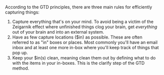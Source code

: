 According to the GTD principles, there are three main rules for efficiently capturing things:

1. Capture everything that's on your mind. To avoid being a victim of the Zeigarnik effect where unfinished things clog your brain, get _everything_ out of your brain and into an external system.
2. Have as few capture locations ($in) as possible. These are often referred to as "in" boxes or places. Most commonly you'll have an email inbox and at least one more in-box where you'll keep track of things that pop up.
3. Keep your $in(s) clean, meaning clean them out by defining what to do with the items in your in-boxes. This is the clarify step of the GTD method.